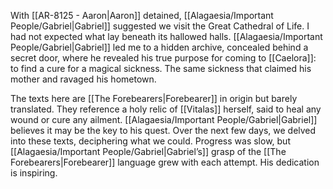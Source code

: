 With [[AR-8125   -   Aaron|Aaron]] detained, [[Alagaesia/Important People/Gabriel|Gabriel]] suggested we visit the Great Cathedral of Life. I had not expected what lay beneath its hallowed halls. [[Alagaesia/Important People/Gabriel|Gabriel]] led me to a hidden archive, concealed behind a secret door, where he revealed his true purpose for coming to [[Caelora]]: to find a cure for a magical sickness. The same sickness that claimed his mother and ravaged his hometown.

The texts here are [[The Forebearers|Forebearer]] in origin but barely translated. They reference a holy relic of [[Vitalas]] herself, said to heal any wound or cure any ailment. [[Alagaesia/Important People/Gabriel|Gabriel]] believes it may be the key to his quest. Over the next few days, we delved into these texts, deciphering what we could. Progress was slow, but [[Alagaesia/Important People/Gabriel|Gabriel’s]] grasp of the [[The Forebearers|Forebearer]] language grew with each attempt. His dedication is inspiring.